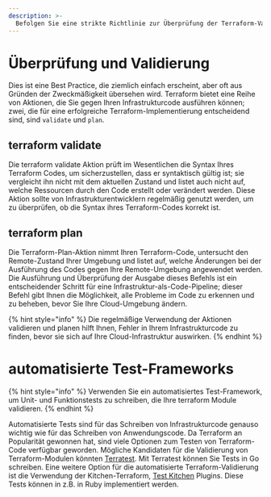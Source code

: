 ```yaml
---
description: >-
  Befolgen Sie eine strikte Richtlinie zur Überprüfung der Terraform-Validierung und der Planergebnisse, bevor Sie erlauben, dass Terraform-Änderungen auf eine Umgebung angewendet werden.
---
```


# Überprüfung und Validierung


Dies ist eine Best Practice, die ziemlich einfach erscheint, aber oft aus Gründen der Zweckmäßigkeit übersehen wird. Terraform bietet eine Reihe von Aktionen, die Sie gegen Ihren Infrastrukturcode ausführen können; zwei, die für eine erfolgreiche Terraform-Implementierung entscheidend sind, sind `validate` und `plan`.


## terraform validate

Die terraform validate Aktion prüft im Wesentlichen die Syntax Ihres Terraform Codes, um sicherzustellen, dass er syntaktisch gültig ist; sie vergleicht ihn nicht mit dem aktuellen Zustand und listet auch nicht auf, welche Ressourcen durch den Code erstellt oder verändert werden. Diese Aktion sollte von Infrastrukturentwicklern regelmäßig genutzt werden, um zu überprüfen, ob die Syntax ihres Terraform-Codes korrekt ist.

## terraform plan
Die Terraform-Plan-Aktion nimmt Ihren Terraform-Code, untersucht den Remote-Zustand Ihrer Umgebung und listet auf, welche Änderungen bei der Ausführung des Codes gegen Ihre Remote-Umgebung angewendet werden. Die Ausführung und Überprüfung der Ausgabe dieses Befehls ist ein entscheidender Schritt für eine Infrastruktur-als-Code-Pipeline; dieser Befehl gibt Ihnen die Möglichkeit, alle Probleme im Code zu erkennen und zu beheben, bevor Sie Ihre Cloud-Umgebung ändern.

{% hint style="info" %}
Die regelmäßige Verwendung der Aktionen validieren und planen hilft Ihnen, Fehler in Ihrem Infrastrukturcode zu finden, bevor sie sich auf Ihre Cloud-Infrastruktur auswirken.
{% endhint %}

# automatisierte Test-Frameworks

{% hint style="info" %}
Verwenden Sie ein automatisiertes Test-Framework, um Unit- und Funktionstests zu schreiben, die Ihre terraform Module validieren.
{% endhint %}

Automatisierte Tests sind für das Schreiben von Infrastrukturcode genauso wichtig wie für das Schreiben von Anwendungscode. Da Terraform an Popularität gewonnen hat, sind viele Optionen zum Testen von Terraform-Code verfügbar geworden. Mögliche Kandidaten für die Validierung von Terraform-Modulen könnten [Terratest](https://terratest.gruntwork.io/). Mit Terratest können Sie Tests in Go schreiben. Eine weitere Option für die automatisierte Terraform-Validierung ist die Verwendung der Kitchen-Terraform, [Test Kitchen](https://github.com/test-kitchen/test-kitchen) Plugins. Diese Tests können in z.B. in Ruby implementiert werden.
